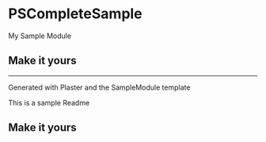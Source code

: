 # PSCompleteSample

My Sample Module

## Make it yours

---
Generated with Plaster and the SampleModule template


This is a sample Readme

## Make it yours
